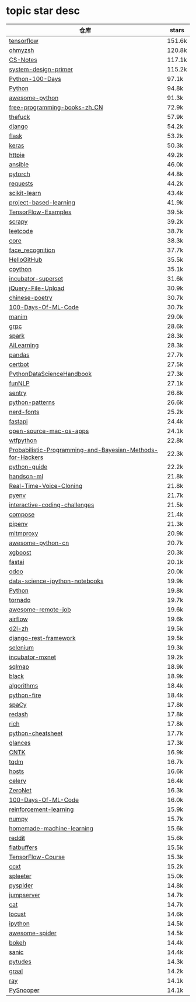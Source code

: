 # topic star desc 




|  仓库   | stars  | 
|-----|-------| 
|[tensorflow](https://github.com/tensorflow/tensorflow.git)|151.6k|
|[ohmyzsh](https://github.com/ohmyzsh/ohmyzsh.git)|120.8k|
|[CS-Notes](https://github.com/CyC2018/CS-Notes.git)|117.1k|
|[system-design-primer](https://github.com/donnemartin/system-design-primer.git)|115.2k|
|[Python-100-Days](https://github.com/jackfrued/Python-100-Days.git)|97.1k|
|[Python](https://github.com/TheAlgorithms/Python.git)|94.8k|
|[awesome-python](https://github.com/vinta/awesome-python.git)|91.3k|
|[free-programming-books-zh_CN](https://github.com/justjavac/free-programming-books-zh_CN.git)|72.9k|
|[thefuck](https://github.com/nvbn/thefuck.git)|57.9k|
|[django](https://github.com/django/django.git)|54.2k|
|[flask](https://github.com/pallets/flask.git)|53.2k|
|[keras](https://github.com/keras-team/keras.git)|50.3k|
|[httpie](https://github.com/httpie/httpie.git)|49.2k|
|[ansible](https://github.com/ansible/ansible.git)|46.0k|
|[pytorch](https://github.com/pytorch/pytorch.git)|44.8k|
|[requests](https://github.com/psf/requests.git)|44.2k|
|[scikit-learn](https://github.com/scikit-learn/scikit-learn.git)|43.4k|
|[project-based-learning](https://github.com/tuvtran/project-based-learning.git)|41.9k|
|[TensorFlow-Examples](https://github.com/aymericdamien/TensorFlow-Examples.git)|39.5k|
|[scrapy](https://github.com/scrapy/scrapy.git)|39.2k|
|[leetcode](https://github.com/azl397985856/leetcode.git)|38.7k|
|[core](https://github.com/home-assistant/core.git)|38.3k|
|[face_recognition](https://github.com/ageitgey/face_recognition.git)|37.7k|
|[HelloGitHub](https://github.com/521xueweihan/HelloGitHub.git)|35.5k|
|[cpython](https://github.com/python/cpython.git)|35.1k|
|[incubator-superset](https://github.com/apache/incubator-superset.git)|31.6k|
|[jQuery-File-Upload](https://github.com/blueimp/jQuery-File-Upload.git)|30.9k|
|[chinese-poetry](https://github.com/chinese-poetry/chinese-poetry.git)|30.7k|
|[100-Days-Of-ML-Code](https://github.com/Avik-Jain/100-Days-Of-ML-Code.git)|30.7k|
|[manim](https://github.com/3b1b/manim.git)|29.0k|
|[grpc](https://github.com/grpc/grpc.git)|28.6k|
|[spark](https://github.com/apache/spark.git)|28.3k|
|[AiLearning](https://github.com/apachecn/AiLearning.git)|28.3k|
|[pandas](https://github.com/pandas-dev/pandas.git)|27.7k|
|[certbot](https://github.com/certbot/certbot.git)|27.5k|
|[PythonDataScienceHandbook](https://github.com/jakevdp/PythonDataScienceHandbook.git)|27.3k|
|[funNLP](https://github.com/fighting41love/funNLP.git)|27.1k|
|[sentry](https://github.com/getsentry/sentry.git)|26.8k|
|[python-patterns](https://github.com/faif/python-patterns.git)|26.6k|
|[nerd-fonts](https://github.com/ryanoasis/nerd-fonts.git)|25.2k|
|[fastapi](https://github.com/tiangolo/fastapi.git)|24.4k|
|[open-source-mac-os-apps](https://github.com/serhii-londar/open-source-mac-os-apps.git)|24.1k|
|[wtfpython](https://github.com/satwikkansal/wtfpython.git)|22.8k|
|[Probabilistic-Programming-and-Bayesian-Methods-for-Hackers](https://github.com/CamDavidsonPilon/Probabilistic-Programming-and-Bayesian-Methods-for-Hackers.git)|22.3k|
|[python-guide](https://github.com/realpython/python-guide.git)|22.2k|
|[handson-ml](https://github.com/ageron/handson-ml.git)|21.8k|
|[Real-Time-Voice-Cloning](https://github.com/CorentinJ/Real-Time-Voice-Cloning.git)|21.8k|
|[pyenv](https://github.com/pyenv/pyenv.git)|21.7k|
|[interactive-coding-challenges](https://github.com/donnemartin/interactive-coding-challenges.git)|21.5k|
|[compose](https://github.com/docker/compose.git)|21.4k|
|[pipenv](https://github.com/pypa/pipenv.git)|21.3k|
|[mitmproxy](https://github.com/mitmproxy/mitmproxy.git)|20.9k|
|[awesome-python-cn](https://github.com/jobbole/awesome-python-cn.git)|20.7k|
|[xgboost](https://github.com/dmlc/xgboost.git)|20.3k|
|[fastai](https://github.com/fastai/fastai.git)|20.1k|
|[odoo](https://github.com/odoo/odoo.git)|20.0k|
|[data-science-ipython-notebooks](https://github.com/donnemartin/data-science-ipython-notebooks.git)|19.9k|
|[Python](https://github.com/geekcomputers/Python.git)|19.8k|
|[tornado](https://github.com/tornadoweb/tornado.git)|19.7k|
|[awesome-remote-job](https://github.com/lukasz-madon/awesome-remote-job.git)|19.6k|
|[airflow](https://github.com/apache/airflow.git)|19.6k|
|[d2l-zh](https://github.com/d2l-ai/d2l-zh.git)|19.5k|
|[django-rest-framework](https://github.com/encode/django-rest-framework.git)|19.5k|
|[selenium](https://github.com/SeleniumHQ/selenium.git)|19.3k|
|[incubator-mxnet](https://github.com/apache/incubator-mxnet.git)|19.2k|
|[sqlmap](https://github.com/sqlmapproject/sqlmap.git)|18.9k|
|[black](https://github.com/psf/black.git)|18.9k|
|[algorithms](https://github.com/keon/algorithms.git)|18.4k|
|[python-fire](https://github.com/google/python-fire.git)|18.4k|
|[spaCy](https://github.com/explosion/spaCy.git)|17.8k|
|[redash](https://github.com/getredash/redash.git)|17.8k|
|[rich](https://github.com/willmcgugan/rich.git)|17.8k|
|[python-cheatsheet](https://github.com/gto76/python-cheatsheet.git)|17.7k|
|[glances](https://github.com/nicolargo/glances.git)|17.3k|
|[CNTK](https://github.com/microsoft/CNTK.git)|16.9k|
|[tqdm](https://github.com/tqdm/tqdm.git)|16.7k|
|[hosts](https://github.com/StevenBlack/hosts.git)|16.6k|
|[celery](https://github.com/celery/celery.git)|16.4k|
|[ZeroNet](https://github.com/HelloZeroNet/ZeroNet.git)|16.3k|
|[100-Days-Of-ML-Code](https://github.com/MLEveryday/100-Days-Of-ML-Code.git)|16.0k|
|[reinforcement-learning](https://github.com/dennybritz/reinforcement-learning.git)|15.9k|
|[numpy](https://github.com/numpy/numpy.git)|15.7k|
|[homemade-machine-learning](https://github.com/trekhleb/homemade-machine-learning.git)|15.6k|
|[reddit](https://github.com/reddit-archive/reddit.git)|15.6k|
|[flatbuffers](https://github.com/google/flatbuffers.git)|15.5k|
|[TensorFlow-Course](https://github.com/instillai/TensorFlow-Course.git)|15.3k|
|[ccxt](https://github.com/ccxt/ccxt.git)|15.2k|
|[spleeter](https://github.com/deezer/spleeter.git)|15.0k|
|[pyspider](https://github.com/binux/pyspider.git)|14.8k|
|[jumpserver](https://github.com/jumpserver/jumpserver.git)|14.7k|
|[cat](https://github.com/dianping/cat.git)|14.7k|
|[locust](https://github.com/locustio/locust.git)|14.6k|
|[ipython](https://github.com/ipython/ipython.git)|14.5k|
|[awesome-spider](https://github.com/facert/awesome-spider.git)|14.5k|
|[bokeh](https://github.com/bokeh/bokeh.git)|14.4k|
|[sanic](https://github.com/huge-success/sanic.git)|14.4k|
|[pytudes](https://github.com/norvig/pytudes.git)|14.3k|
|[graal](https://github.com/oracle/graal.git)|14.2k|
|[ray](https://github.com/ray-project/ray.git)|14.1k|
|[PySnooper](https://github.com/cool-RR/PySnooper.git)|14.1k|
